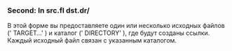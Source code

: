 ### Second: ln src.fl dst.dr/

В этой форме вы предоставляете один или несколько исходных файлов (' TARGET…' ) и каталог (' DIRECTORY' ), где будут созданы ссылки. Каждый исходный файл связан с указанным каталогом.
